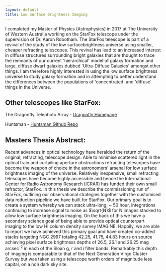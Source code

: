 ```yaml
---
layout: default
title: Low Surface Brightness Imaging
---
```


I completed my Master of Physics (Astrophysics) in 2017 at The University of Western Australia working on the StarFox telescope under the supervision of Dr. Aaron Robotham. The StarFox telescope is part of a revival of the study of the low surfacebrightness universe using smaller, cheaper refracting telescopes. This revival has lead to an increased interest in diffuse structures surrounding bright galaxies that are thought to trace the remnants of our current 'hierarchical' model of galaxy formation and large, diffuse dwarf galaxies dubbed 'Ultra-Diffuse Galaxies' amongst other things. I am therefore highly interested in using the low surface brightness universe to study galaxy formation and in attempting to better understand the differences between the populations of 'concentrated' and 'diffuse' things in the Universe. 

## Other telescopes like StarFox:
The Dragonfly Telephoto Array - [Dragonfly Homepage](https://www.dragonflytelescope.org/)

Huntsman - [Huntsman Github Repo](https://github.com/AstroHuntsman)

## Masters Thesis Abstract:

Recent advances in optical technology have heralded the return of the original, refracting, telescope design. Able to minimise scattered light in the optical train and curtailing aperture obstructions refracting telescopes have become the weapon of choice in the astronomers' arsenal for low surface brightness imaging of the universe. Relatively inexpensive, small refracting telescopes have become highly accessible and hence the International Center for Radio Astronomy Research (ICRAR) has funded their own small refractor, StarFox. In this thesis we describe the commissioning run of StarFox, outlining our observational strategies together with the customised data reduction pipeline we have built for StarFox. Our primary goal is to create a system whereby we can stack ultra-long, ~ 50 hour, integrations continuing to increase signal to noise as $\sqrt{N}$ for N images stacked to allow low surface brightness imaging. On the back of this we have a secondary science goal of being able to provide optical counterpart imaging to the low HI column density survey IMAGINE. Happily, we are able to report we have achieved this primary goal and have created co-added stacks targeting NGC 2997 totaling 42.25, 41.75, 44.83 hours on source achieving pixel surface brightness depths of 26.5, 26.1 and 26.25 mag arcsec<sup>-2</sup> in each of the Sloan g, r and i filter bands. Remarkably this depth of imaging is comparable to that of the Next Generation Virgo Cluster Survey but was taken using a telescope worth orders of magnitude less capital, on a non dark sky site.

